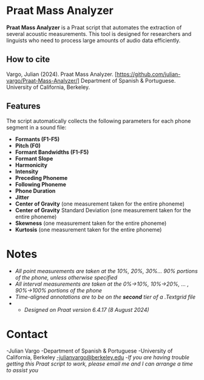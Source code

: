 # Praat Mass Analyzer

**Praat Mass Analyzer** is a Praat script that automates the extraction of several acoustic measurements. This tool is designed for researchers and linguists who need to process large amounts of audio data efficiently.

## How to cite

Vargo, Julian (2024). Praat Mass Analyzer. [https://github.com/julian-vargo/Praat-Mass-Analyzer/]
Department of Spanish & Portuguese. University of California, Berkeley.

## Features

The script automatically collects the following parameters for each phone segment in a sound file:
- **Formants (F1-F5)**
- **Pitch (F0)**
- **Formant Bandwidths (F1-F5)**
- **Formant Slope**
- **Harmonicity**
- **Intensity**
- **Preceding Phoneme**
- **Following Phoneme**
- **Phone Duration**
- **Jitter**
- **Center of Gravity** (one measurement taken for the entire phoneme)
- **Center of Gravity** Standard Deviation (one measurement taken for the entire phoneme)
- **Skewness** (one measurement taken for the entire phoneme)
- **Kurtosis** (one measurement taken for the entire phoneme)
# Notes
- *All point measurements are taken at the 10%, 20%, 30%... 90% portions of the phone, unless otherwise specified*
- *All interval measurements are taken at the 0%->10%, 10%->20%, ... , 90%->100% portions of the phone*
- *Time-aligned annotations are to be on the **second** tier of a .Textgrid file*
- - *Designed on Praat version 6.4.17 (8 August 2024)*
# Contact
-Julian Vargo
-Department of Spanish & Portuguese
-University of California, Berkeley
-julianvargo@berkeley.edu
-*If you are having trouble getting this Praat script to work, please email me and I can arrange a time to assist you*
